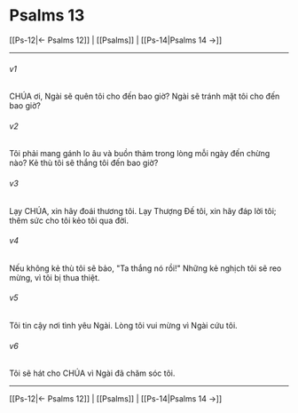 # Psalms 13

[[Ps-12|← Psalms 12]] | [[Psalms]] | [[Ps-14|Psalms 14 →]]
***



###### v1 
CHÚA ơi, Ngài sẽ quên tôi cho đến bao giờ? Ngài sẽ tránh mặt tôi cho đến bao giờ? 

###### v2 
Tôi phải mang gánh lo âu và buồn thảm trong lòng mỗi ngày đến chừng nào? Kẻ thù tôi sẽ thắng tôi đến bao giờ? 

###### v3 
Lạy CHÚA, xin hãy đoái thương tôi. Lạy Thượng Đế tôi, xin hãy đáp lời tôi; thêm sức cho tôi kẻo tôi qua đời. 

###### v4 
Nếu không kẻ thù tôi sẽ bảo, "Ta thắng nó rồi!" Những kẻ nghịch tôi sẽ reo mừng, vì tôi bị thua thiệt. 

###### v5 
Tôi tin cậy nơi tình yêu Ngài. Lòng tôi vui mừng vì Ngài cứu tôi. 

###### v6 
Tôi sẽ hát cho CHÚA vì Ngài đã chăm sóc tôi.

***
[[Ps-12|← Psalms 12]] | [[Psalms]] | [[Ps-14|Psalms 14 →]]
